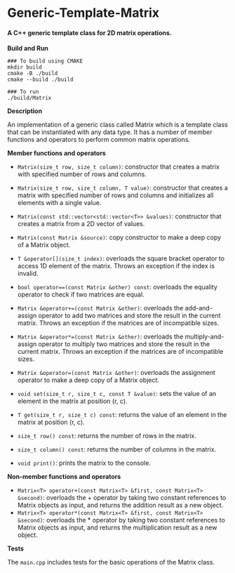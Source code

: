 # Generic-Template-Matrix

#### A C++ generic template class for 2D matrix operations.

**Build and Run**

```
### To build using CMAKE
mkdir build
cmake -B ./build
cmake --build ./build

### To run
./build/Matrix

```

**Description**

An implementation of a generic class called Matrix which is a template class that can be instantiated with any data type. It has a number of member functions and operators to perform common matrix operations.

**Member functions and operators**

-   `Matrix(size_t row, size_t column)`: constructor that creates a matrix with specified number of rows and columns.

-   `Matrix(size_t row, size_t column, T value)`: constructor that creates a matrix with specified number of rows and columns and initializes all elements with a single value.

-   `Matrix(const std::vector<std::vector<T>> &values)`: constructor that creates a matrix from a 2D vector of values.
-   `Matrix(const Matrix &source)`: copy constructor to make a deep copy of a Matrix object.
-   `T &operator[](size_t index)`: overloads the square bracket operator to access 1D element of the matrix. Throws an exception if the index is invalid.
-   `bool operator==(const Matrix &other) const`: overloads the equality operator to check if two matrices are equal.
-   `Matrix &operator+=(const Matrix &other)`: overloads the add-and-assign operator to add two matrices and store the result in the current matrix. Throws an exception if the matrices are of incompatible sizes.
-   `Matrix &operator*=(const Matrix &other)`: overloads the multiply-and-assign operator to multiply two matrices and store the result in the current matrix. Throws an exception if the matrices are of incompatible sizes.
-   `Matrix &operator=(const Matrix &other)`: overloads the assignment operator to make a deep copy of a Matrix object.
-   `void set(size_t r, size_t c, const T &value)`: sets the value of an element in the matrix at position (r, c).
-   `T get(size_t r, size_t c) const`: returns the value of an element in the matrix at position (r, c).
-   `size_t row() const`: returns the number of rows in the matrix.
-   `size_t column() const`: returns the number of columns in the matrix.
-   `void print()`: prints the matrix to the console.

**Non-member functions and operators**

-   `Matrix<T> operator+(const Matrix<T> &first, const Matrix<T> &second)`: overloads the + operator by taking two constant references to Matrix objects as input, and returns the addition result as a new object.
-   `Matrix<T> operator*(const Matrix<T> &first, const Matrix<T> &second)`: overloads the \* operator by taking two constant references to Matrix objects as input, and returns the multiplication result as a new object.

**Tests**

The `main.cpp` includes tests for the basic operations of the Matrix class.
